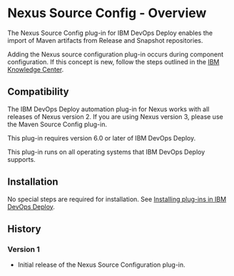 
# Nexus Source Config - Overview

The Nexus Source Config plug-in for IBM DevOps Deploy enables the import of Maven artifacts from Release and Snapshot repositories.


Adding the Nexus source configuration plug-in occurs during component configuration. If this concept is new, follow the steps outlined in the [IBM Knowledge Center](https://www.ibm.com/docs/en/urbancode-deploy/7.2.3?topic=components-creating).


## Compatibility


The IBM DevOps Deploy automation plug-in for Nexus works with all releases of Nexus version 2. If you are using Nexus version 3, please use the Maven Source Config plug-in.

This plug-in requires version 6.0 or later of IBM DevOps Deploy.

This plug-in runs on all operating systems that IBM DevOps Deploy supports.


## Installation


No special steps are required for installation. See [Installing plug-ins in IBM DevOps Deploy](https://community.ibm.com/community/user/wasdevops/blogs/laurel-dickson-bull1/2022/06/13/install-plugins "Installing plug-ins in IBM DevOps Deploy").


## History

### Version 1

* Initial release of the Nexus Source Configuration plug-in.

